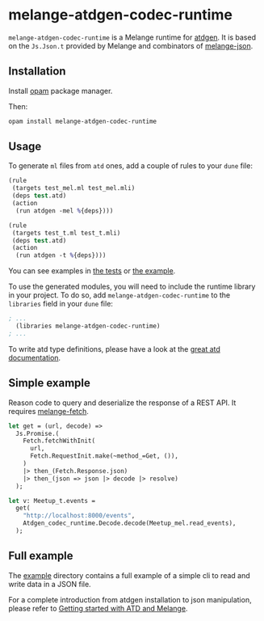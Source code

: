 # melange-atdgen-codec-runtime

`melange-atdgen-codec-runtime` is a Melange runtime for
[atdgen](https://github.com/ahrefs/atd). It is based on the `Js.Json.t`
provided by Melange and combinators of
[melange-json](https://github.com/melange-community/melange-json).

## Installation

Install [opam](https://opam.ocaml.org/) package manager.

Then:

```bash
opam install melange-atdgen-codec-runtime
```

## Usage

To generate `ml` files from `atd` ones, add a couple of rules to your `dune` file:

```clojure
(rule
 (targets test_mel.ml test_mel.mli)
 (deps test.atd)
 (action
  (run atdgen -mel %{deps})))

(rule
 (targets test_t.ml test_t.mli)
 (deps test.atd)
 (action
  (run atdgen -t %{deps})))
```

You can see examples in [the tests](./src/__tests__/dune) or [the example](./example/src/dune).

To use the generated modules, you will need to include the runtime library in
your project. To do so, add  `melange-atdgen-codec-runtime` to the `libraries`
field in your `dune` file:

```clojure
; ...
  (libraries melange-atdgen-codec-runtime)
; ...
```

To write atd type definitions, please have a look at the [great atd
documentation](https://atd.readthedocs.io/en/latest/).

## Simple example

Reason code to query and deserialize the response of a REST API. It
requires [melange-fetch](https://github.com/melange-community/melange-fetch).

```ocaml
let get = (url, decode) =>
  Js.Promise.(
    Fetch.fetchWithInit(
      url,
      Fetch.RequestInit.make(~method_=Get, ()),
    )
    |> then_(Fetch.Response.json)
    |> then_(json => json |> decode |> resolve)
  );

let v: Meetup_t.events =
  get(
    "http://localhost:8000/events",
    Atdgen_codec_runtime.Decode.decode(Meetup_mel.read_events),
  );
```

## Full example

The [example](example) directory contains a full example of a simple
cli to read and write data in a JSON file.

For a complete introduction from atdgen installation to json
manipulation, please refer to [Getting started with ATD and
Melange](https://tech.ahrefs.com/getting-started-with-atd-and-melange-1f3a14004081).
